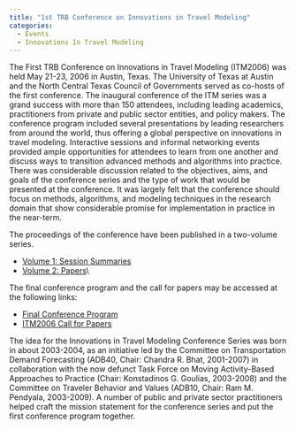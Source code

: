 ```yaml
---
title: "1st TRB Conference on Innovations in Travel Modeling"
categories:
  - Events
  - Innovations In Travel Modeling
---
```


The First TRB Conference on Innovations in Travel Modeling (ITM2006) was held May 21-23, 2006 in Austin, Texas. The University of Texas at Austin and the North Central Texas Council of Governments served as co-hosts of the first conference. The inaugural conference of the ITM series was a grand success with more than 150 attendees, including leading academics, practitioners from private and public sector entities, and policy makers. The conference program included several presentations by leading researchers from around the world, thus offering a global perspective on innovations in travel modeling. Interactive sessions and informal networking events provided ample opportunities for attendees to learn from one another and discuss ways to transition advanced methods and algorithms into practice. There was considerable discussion related to the objectives, aims, and goals of the conference series and the type of work that would be presented at the conference. It was largely felt that the conference should focus on methods, algorithms, and modeling techniques in the research domain that show considerable promise for implementation in practice in the near-term.

The proceedings of the conference have been published in a two-volume series.
  - [Volume 1: Session Summaries](http://onlinepubs.trb.org/onlinepubs/conf/CP42.pdf)
  - [Volume 2: Papers](http://onlinepubs.trb.org/onlinepubs/conf/CP42v2.pdf)\

The final conference program and the call for papers may be accessed at the following links:
  - [Final Conference Program](http://itm2010.weebly.com/uploads/5/0/5/4/5054275/itm2006austinprogram.pdf)
  - [ITM2006 Call for Papers](http://itm2010.weebly.com/uploads/5/0/5/4/5054275/innovations_in_travel_modeling_austin_2006_call_for_papers.pdf)

The idea for the Innovations in Travel Modeling Conference Series was born in about 2003-2004, as an initiative led by the Committee on Transportation Demand Forecasting (ADB40, Chair: Chandra R. Bhat, 2001-2007) in collaboration with the now defunct Task Force on Moving Activity-Based Approaches to Practice (Chair: Konstadinos G. Goulias, 2003-2008) and the Committee on Traveler Behavior and Values (ADB10, Chair: Ram M. Pendyala, 2003-2009). A number of public and private sector practitioners helped craft the mission statement for the conference series and put the first conference program together.
